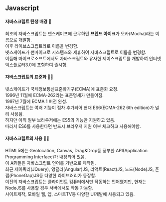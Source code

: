 ## Javascript

#### 자바스크립트 탄생 배경 👶
최초의 자바스크립트는 넷스케이프에 근무하던 **브렌드 아이크**가 모카(Mocha)라는 이름으로 개발함.  
이후 라이브스크립트라로 이름을 변경함.  
넷스케이프가 썬마이크로 시스템즈와 제휴하여 자바스크립트로 이름을 변경함.  
이듬해 마이크로소프트에서도 자바스크립트와 유사한 제이스크립트를 개발하여 인터넷 익스플로러3.0에 포함하여 출시함.  

#### 자바스크립트의 표준화 👨‍💻
넷스케이프가 국제정보통신표준화기구(ECMA)에 표준화 요청.  
1996년 11월에 ECMA-262라는 표준명세가 만들어짐.  
1997년 7월에 ECMA 1 버전 완성.  
자바스크립트는 여러 기능이 점차 추가되어 현재 ES6(ECMA-262 6th edition)가 널리 사용됨.  
하지만 아직 일부 브라우저에는 ES5의 기능만 지원하고 있음.  
따라서 ES6를 사용한다면 반드시 브라우저 지원 여부 체크하고 사용해야함.  

#### 자바스크립트의 사용 👨‍💻
HTML5에는 Geolocation, Canvas, Drag&Drop등 풍부한 API(Application Programming Interface)가 내장되어 있음.  
이 API들은 자바스크립트 언어를 기반으로 제작됨.  
최근 제이쿼리(JQuery), 앵귤러(Angular)JS, 리액트(React)JS, 노드(Node)JS, 폰갭(PhoneGap)JS등 다양한 라이브러리가 등장함.  
이전의 자바스크립트는 클라이언트 컴퓨터에서만 작동하는 언어였지만, 현재는 NodeJS를 사용할 경우 서버에서도 작동 가능함.  
사이트제작, 모바일 웹, 앱, 스마트TV등 다양한 UI개발에 사용되고 있음.  
